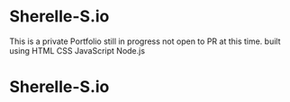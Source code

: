 # Sherelle-S.io

This is a private Portfolio still in progress not open to PR at this time.
built using HTML CSS JavaScript Node.js 
# Sherelle-S.io
